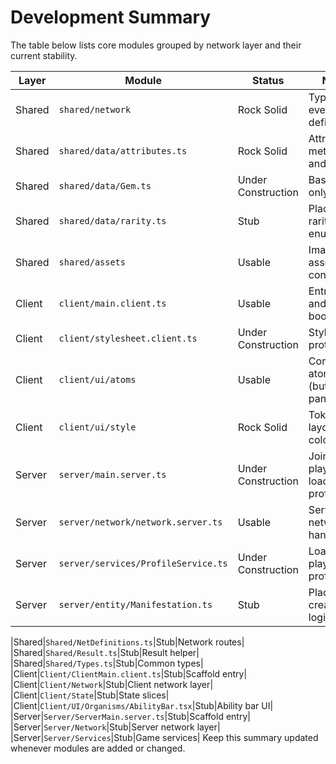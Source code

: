 # Development Summary

The table below lists core modules grouped by network layer and their current stability.

| Layer  | Module                              | Status             | Notes                            |
| ------ | ----------------------------------- | ------------------ | -------------------------------- |
| Shared | `shared/network`                    | Rock Solid         | Typed event definitions          |
| Shared | `shared/data/attributes.ts`         | Rock Solid         | Attribute metadata and helpers   |
| Shared | `shared/data/Gem.ts`                | Under Construction | Basic types only                 |
| Shared | `shared/data/rarity.ts`             | Stub               | Placeholder rarity enums         |
| Shared | `shared/assets`                     | Usable             | Image asset constants            |
| Client | `client/main.client.ts`             | Usable             | Entry point and UI bootstrap     |
| Client | `client/stylesheet.client.ts`       | Under Construction | StyleSheet prototype             |
| Client | `client/ui/atoms`                   | Usable             | Core UI atoms (buttons, panels)  |
| Client | `client/ui/style`                   | Rock Solid         | Tokenized layout and colors      |
| Server | `server/main.server.ts`             | Under Construction | Joins players and loads profiles |
| Server | `server/network/network.server.ts`  | Usable             | Server network handlers          |
| Server | `server/services/ProfileService.ts` | Under Construction | Loads player profiles            |
| Server | `server/entity/Manifestation.ts`    | Stub               | Placeholder creation logic       |

|Shared|`Shared/NetDefinitions.ts`|Stub|Network routes|
|Shared|`Shared/Result.ts`|Stub|Result helper|
|Shared|`Shared/Types.ts`|Stub|Common types|
|Client|`Client/ClientMain.client.ts`|Stub|Scaffold entry|
|Client|`Client/Network`|Stub|Client network layer|
|Client|`Client/State`|Stub|State slices|
|Client|`Client/UI/Organisms/AbilityBar.tsx`|Stub|Ability bar UI|
|Server|`Server/ServerMain.server.ts`|Stub|Scaffold entry|
|Server|`Server/Network`|Stub|Server network layer|
|Server|`Server/Services`|Stub|Game services|
Keep this summary updated whenever modules are added or changed.
